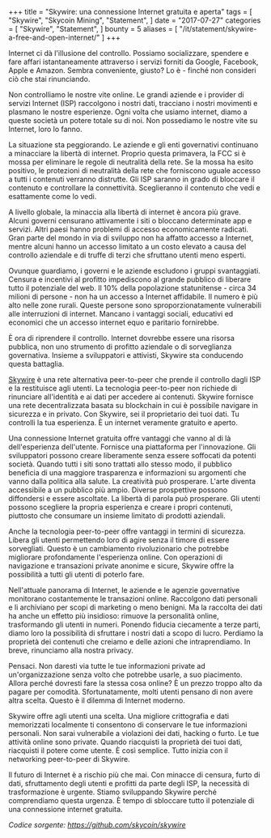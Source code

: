 +++
title = "Skywire: una connessione Internet gratuita e aperta"
tags = [
    "Skywire",
    "Skycoin Mining",
    "Statement",
]
date = "2017-07-27"
categories = [
    "Skywire",
    "Statement",
]
bounty = 5
aliases = [
	"/it/statement/skywire-a-free-and-open-internet/"
]
+++

Internet ci dà l'illusione del controllo. Possiamo socializzare, spendere
e fare affari istantaneamente attraverso i servizi forniti da Google, Facebook,
Apple e Amazon. Sembra conveniente, giusto? Lo è - finché non consideri ciò
che stai rinunciando.


Non controlliamo le nostre vite online. Le grandi aziende e i provider di
servizi Internet (ISP) raccolgono i nostri dati, tracciano i nostri movimenti
e plasmano le nostre esperienze. Ogni volta che usiamo internet, diamo a queste
società un potere totale su di noi. Non possediamo le nostre vite su Internet,
loro lo fanno.

La situazione sta peggiorando. Le aziende e gli enti governativi continuano a minacciare la
libertà di internet. Proprio questa primavera, la FCC si è mossa per eliminare
le regole di neutralità della rete. Se la mossa ha esito positivo, le protezioni
di neutralità della rete che forniscono uguale accesso a tutti i contenuti
verranno distrutte. Gli ISP saranno in grado di bloccare il contenuto e
controllare la connettività. Sceglieranno il contenuto che vedi e esattamente
come lo vedi.

A livello globale, la minaccia alla libertà di internet è ancora più grave.
Alcuni governi censurano attivamente i siti o bloccano determinate app e servizi.
Altri paesi hanno problemi di accesso economicamente radicati. Gran parte del
mondo in via di sviluppo non ha affatto accesso a Internet, mentre alcuni hanno
un accesso limitato a un costo elevato a causa del controllo aziendale e di
truffe di terzi che sfruttano utenti meno esperti.

Ovunque guardiamo, i governi e le aziende escludono i gruppi svantaggiati.
Censura e incentivi al profitto impediscono al grande pubblico di liberare
tutto il potenziale del web. Il 10% della popolazione statunitense - circa 34
milioni di persone - non ha un accesso a Internet affidabile. Il numero è più
alto nelle zone rurali. Queste persone sono sproporzionatamente vulnerabili
alle interruzioni di internet. Mancano i vantaggi sociali, educativi ed economici
che un accesso internet equo e paritario fornirebbe.


È ora di riprendere il controllo. Internet dovrebbe essere una risorsa pubblica,
non uno strumento di profitto aziendale o di sorveglianza governativa. Insieme
a sviluppatori e attivisti, Skywire sta conducendo questa battaglia.

[Skywire](https://github.com/skycoin/skywire) è una rete alternativa peer-to-peer
che prende il controllo dagli ISP e la restituisce agli utenti. La tecnologia
peer-to-peer non richiede di rinunciare all'identità e ai dati per accedere ai
contenuti. Skywire fornisce una rete decentralizzata basata su blockchain in cui
è possibile navigare in sicurezza e in privato. Con Skywire, sei il proprietario
dei tuoi dati. Tu controlli la tua esperienza. È un internet veramente gratuito e
aperto.

Una connessione Internet gratuita offre vantaggi che vanno al di là
dell'esperienza dell'utente. Fornisce una piattaforma per l'innovazione. Gli
sviluppatori possono creare liberamente senza essere soffocati da potenti società.
Quando tutti i siti sono trattati allo stesso modo, il pubblico beneficia di una
maggiore trasparenza e informazioni su argomenti che vanno dalla politica alla
salute. La creatività può prosperare. L'arte diventa accessibile a un pubblico
più ampio. Diverse prospettive possono diffondersi e essere ascoltate. La libertà
di parola può prosperare. Gli utenti possono scegliere la propria esperienza e
creare i propri contenuti, piuttosto che consumare un insieme limitato di
prodotti aziendali.

Anche la tecnologia peer-to-peer offre vantaggi in termini di sicurezza. Libera
gli utenti permettendo loro di agire senza il timore di essere sorvegliati.
Questo è un cambiamento rivoluzionario che potrebbe migliorare profondamente
l'esperienza online. Con operazioni di navigazione e transazioni private anonime
e sicure, Skywire offre la possibilità a tutti gli utenti di poterlo fare.

Nell'attuale panorama di Internet, le aziende e le agenzie governative
monitorano costantemente le transazioni online. Raccolgono dati personali e li
archiviano per scopi di marketing o meno benigni. Ma la raccolta dei dati ha
anche un effetto più insidioso: rimuove la personalità online, trasformando gli
utenti in numeri. Ponendo fiducia ciecamente a terze parti, diamo loro la
possibilità di sfruttare i nostri dati a scopo di lucro. Perdiamo la proprietà
dei contenuti che creiamo e delle azioni che intraprendiamo. In breve, rinunciamo
alla nostra privacy.

Pensaci. Non daresti via tutte le tue informazioni private ad un'organizzazione
senza volto che potrebbe usarle, a suo piacimento. Allora perché dovresti fare
la stessa cosa online? È un prezzo troppo alto da pagare per comodità.
Sfortunatamente, molti utenti pensano di non avere altra scelta. Questo è il
dilemma di Internet moderno.

Skywire offre agli utenti una scelta. Una migliore crittografia e dati memorizzati
localmente ti consentono di conservare le tue informazioni personali. Non sarai
vulnerabile a violazioni dei dati, hacking o furto. Le tue attività online sono
private. Quando riacquisti la proprietà dei tuoi dati, riacquisti il potere come
utente. È così semplice. Tutto inizia con il networking peer-to-peer di Skywire.

Il futuro di Internet è a rischio più che mai. Con minacce di censura, furto di
dati, sfruttamento degli utenti e profitti da parte degli ISP, la necessità di
trasformazione è urgente. Stiamo sviluppando Skywire perché comprendiamo questa
urgenza. È tempo di sbloccare tutto il potenziale di una connessione internet
gratuita.

*Codice sorgente: https://github.com/skycoin/skywire*
